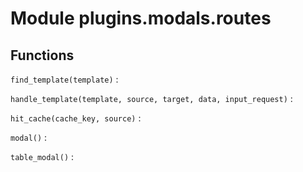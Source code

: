 Module plugins.modals.routes
============================

Functions
---------

    
`find_template(template)`
:   

    
`handle_template(template, source, target, data, input_request)`
:   

    
`hit_cache(cache_key, source)`
:   

    
`modal()`
:   

    
`table_modal()`
: